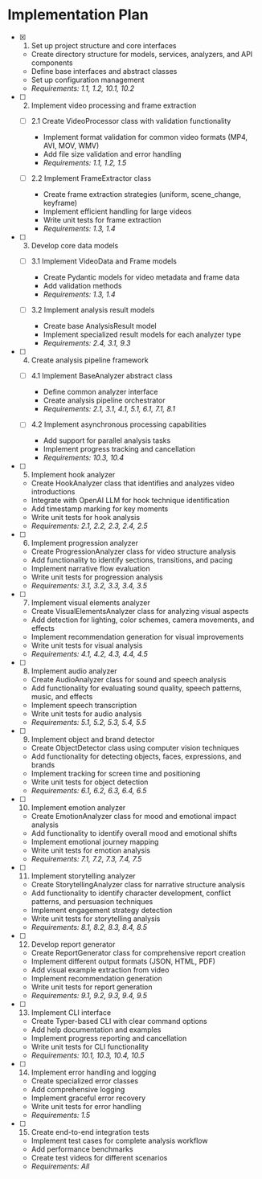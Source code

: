 # Implementation Plan

- [x] 1. Set up project structure and core interfaces

  - Create directory structure for models, services, analyzers, and API components
  - Define base interfaces and abstract classes
  - Set up configuration management
  - _Requirements: 1.1, 1.2, 10.1, 10.2_

- [ ] 2. Implement video processing and frame extraction

  - [ ] 2.1 Create VideoProcessor class with validation functionality

    - Implement format validation for common video formats (MP4, AVI, MOV, WMV)
    - Add file size validation and error handling
    - _Requirements: 1.1, 1.2, 1.5_

  - [ ] 2.2 Implement FrameExtractor class
    - Create frame extraction strategies (uniform, scene_change, keyframe)
    - Implement efficient handling for large videos
    - Write unit tests for frame extraction
    - _Requirements: 1.3, 1.4_

- [ ] 3. Develop core data models

  - [ ] 3.1 Implement VideoData and Frame models

    - Create Pydantic models for video metadata and frame data
    - Add validation methods
    - _Requirements: 1.3, 1.4_

  - [ ] 3.2 Implement analysis result models
    - Create base AnalysisResult model
    - Implement specialized result models for each analyzer type
    - _Requirements: 2.4, 3.1, 9.3_

- [ ] 4. Create analysis pipeline framework

  - [ ] 4.1 Implement BaseAnalyzer abstract class

    - Define common analyzer interface
    - Create analysis pipeline orchestrator
    - _Requirements: 2.1, 3.1, 4.1, 5.1, 6.1, 7.1, 8.1_

  - [ ] 4.2 Implement asynchronous processing capabilities
    - Add support for parallel analysis tasks
    - Implement progress tracking and cancellation
    - _Requirements: 10.3, 10.4_

- [ ] 5. Implement hook analyzer

  - Create HookAnalyzer class that identifies and analyzes video introductions
  - Integrate with OpenAI LLM for hook technique identification
  - Add timestamp marking for key moments
  - Write unit tests for hook analysis
  - _Requirements: 2.1, 2.2, 2.3, 2.4, 2.5_

- [ ] 6. Implement progression analyzer

  - Create ProgressionAnalyzer class for video structure analysis
  - Add functionality to identify sections, transitions, and pacing
  - Implement narrative flow evaluation
  - Write unit tests for progression analysis
  - _Requirements: 3.1, 3.2, 3.3, 3.4, 3.5_

- [ ] 7. Implement visual elements analyzer

  - Create VisualElementsAnalyzer class for analyzing visual aspects
  - Add detection for lighting, color schemes, camera movements, and effects
  - Implement recommendation generation for visual improvements
  - Write unit tests for visual analysis
  - _Requirements: 4.1, 4.2, 4.3, 4.4, 4.5_

- [ ] 8. Implement audio analyzer

  - Create AudioAnalyzer class for sound and speech analysis
  - Add functionality for evaluating sound quality, speech patterns, music, and effects
  - Implement speech transcription
  - Write unit tests for audio analysis
  - _Requirements: 5.1, 5.2, 5.3, 5.4, 5.5_

- [ ] 9. Implement object and brand detector

  - Create ObjectDetector class using computer vision techniques
  - Add functionality for detecting objects, faces, expressions, and brands
  - Implement tracking for screen time and positioning
  - Write unit tests for object detection
  - _Requirements: 6.1, 6.2, 6.3, 6.4, 6.5_

- [ ] 10. Implement emotion analyzer

  - Create EmotionAnalyzer class for mood and emotional impact analysis
  - Add functionality to identify overall mood and emotional shifts
  - Implement emotional journey mapping
  - Write unit tests for emotion analysis
  - _Requirements: 7.1, 7.2, 7.3, 7.4, 7.5_

- [ ] 11. Implement storytelling analyzer

  - Create StorytellingAnalyzer class for narrative structure analysis
  - Add functionality to identify character development, conflict patterns, and persuasion techniques
  - Implement engagement strategy detection
  - Write unit tests for storytelling analysis
  - _Requirements: 8.1, 8.2, 8.3, 8.4, 8.5_

- [ ] 12. Develop report generator

  - Create ReportGenerator class for comprehensive report creation
  - Implement different output formats (JSON, HTML, PDF)
  - Add visual example extraction from video
  - Implement recommendation generation
  - Write unit tests for report generation
  - _Requirements: 9.1, 9.2, 9.3, 9.4, 9.5_

- [ ] 13. Implement CLI interface

  - Create Typer-based CLI with clear command options
  - Add help documentation and examples
  - Implement progress reporting and cancellation
  - Write unit tests for CLI functionality
  - _Requirements: 10.1, 10.3, 10.4, 10.5_

- [ ] 14. Implement error handling and logging

  - Create specialized error classes
  - Add comprehensive logging
  - Implement graceful error recovery
  - Write unit tests for error handling
  - _Requirements: 1.5_

- [ ] 15. Create end-to-end integration tests
  - Implement test cases for complete analysis workflow
  - Add performance benchmarks
  - Create test videos for different scenarios
  - _Requirements: All_
